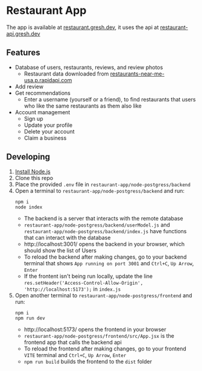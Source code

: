 # Restaurant App
The app is available at [restaurant.gresh.dev](https://restaurant.gresh.dev), it uses the api at [restaurant-api.gresh.dev](https://restaurant-api.gresh.dev/Restaurants)

## Features
- Database of users, restaurants, reviews, and review photos
    - Restaurant data downloaded from [restaurants-near-me-usa.p.rapidapi.com]()
- Add review
- Get recommendations
    - Enter a username (yourself or a friend), to find restaurants that users who like the same restaurants as them also like
- Account management
    - Sign up
    - Update your profile
    - Delete your account
    - Claim a business 

## Developing
1. [Install Node.js](https://nodejs.org/en/download/package-manager)
1. Clone this repo
1. Place the provided `.env` file in `restaurant-app/node-postgress/backend`
1. Open a terminal to `restaurant-app/node-postgress/backend` and run:
    ```
    npm i
    node index
    ```
    - The backend is a server that interacts with the remote database
    - `restaurant-app/node-postgress/backend/userModel.js` and `restaurant-app/node-postgress/backend/index.js` have functions that can interact with the database
    - http://localhost:3001/ opens the backend in your browser, which should show the list of Users
    - To reload the backend after making changes, go to your backend terminal that shows `App running on port 3001` and `Ctrl+C`, `Up Arrow`, `Enter`
    - If the frontent isn't being run locally, update the line `res.setHeader('Access-Control-Allow-Origin', 'http://localhost:5173');` in `index.js`
1. Open another terminal to `restaurant-app/node-postgress/frontend` and run:
    ```
    npm i
    npm run dev
    ```
    - http://localhost:5173/ opens the frontend in your browser
    - `restaurant-app/node-postgress/frontend/src/App.jsx` is the frontend app that calls the backend api
    - To reload the frontend after making changes, go to your frontend `VITE` terminal and `Ctrl+C`, `Up Arrow`, `Enter`
    - `npm run build` builds the frontend to the `dist` folder
